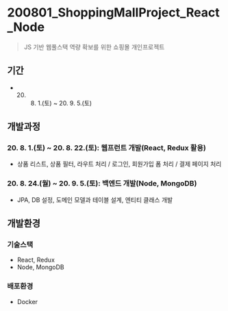 
# 200801_ShoppingMallProject_React_Node
> JS 기반 웹풀스택 역량 확보를 위한 쇼핑몰 개인프로젝트

## 기간
* 20. 8. 1.(토) ~  20. 9. 5.(토)

## 개발과정
### 20. 8. 1.(토) ~ 20. 8. 22.(토): 웹프런트 개발(React, Redux 활용)
* 상품 리스트, 상품 필터, 라우트 처리 / 로그인, 회원가입 폼 처리 / 결제 페이지 처리
### 20. 8. 24.(월) ~ 20. 9. 5.(토): 백엔드 개발(Node, MongoDB)
* JPA, DB 설정, 도메인 모델과 테이블 설계, 엔티티 클래스 개발 

## 개발환경
### 기술스택
* React, Redux
* Node, MongoDB
### 배포환경
* Docker



